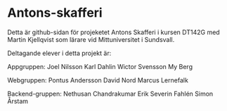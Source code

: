 # Antons-skafferi

Detta är github-sidan för projeketet Antons Skafferi i kursen DT142G med Martin Kjellqvist som lärare vid Mittuniversitet i Sundsvall.

Deltagande elever i detta projekt är:

Appgruppen:
Joel Nilsson
Karl Dahlin
Wictor Svensson
My Berg

Webgruppen:
Pontus Andersson
David Nord
Marcus Lernefalk

Backend-gruppen:
Nethusan Chandrakumar
Erik Severin Fahlén
Simon Årstam
